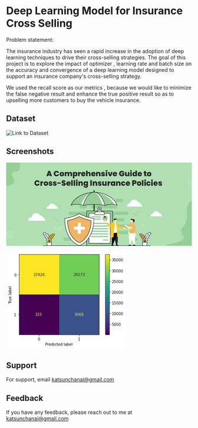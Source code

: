 
# Deep Learning Model for Insurance Cross Selling



Problem statement:

The insurance industry has seen a rapid increase in the adoption of deep learning techniques to drive their cross-selling strategies. The goal of this project is to explore the impact of optimizer , learning rate and batch size on the accuracy and convergence of a deep learning model designed to support an insurance company's cross-selling strategy.

We used the recall score as our metrics , because we would like to minimize the false negative result and enhance the true positive result so as to upselling more customers to buy the vehicle insurance.


## Dataset



![Link to Dataset](https://www.kaggle.com/datasets/anmolkumar/health-insurance-cross-sell-prediction)

## Screenshots



![Banner](https://github.com/ktchan33GBC/Deep-Learning-Model-for-Insurance-Cross-Selling/blob/main/img/comprehensive-guide-to-cross-selling-policies.png)


![Confusion Matrix of the best Fine Tuned Model ](https://github.com/ktchan33GBC/Deep-Learning-Model-for-Insurance-Cross-Selling/blob/main/img/Optimizer_adagrad_batch_size_1024_learning_rate_00005_recall_score_09837.png)

## Support

For support, email katsunchanai@gmail.com

## Feedback

If you have any feedback, please reach out to me at katsunchanai@gmail.com


